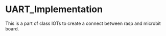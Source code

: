 # UART_Implementation
This is a part of class IOTs to create a connect between rasp and microbit board.
